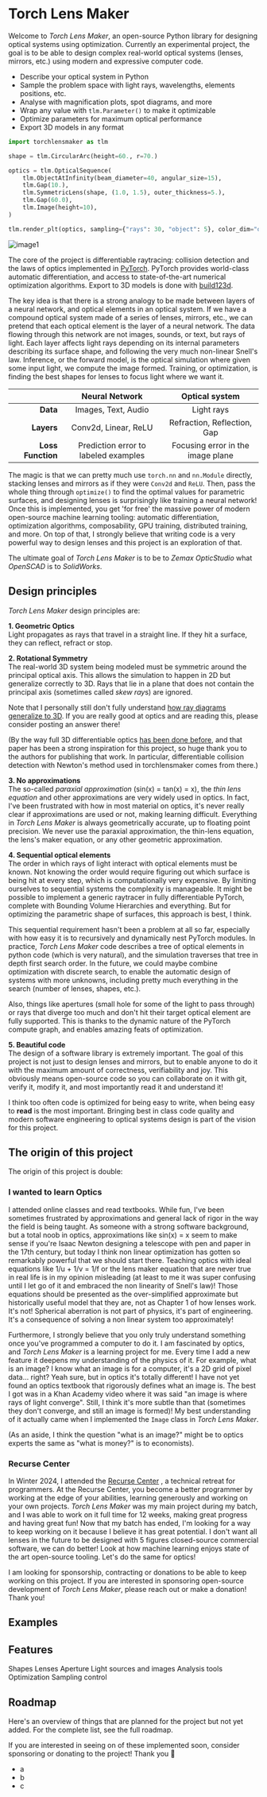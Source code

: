 # Torch Lens Maker

Welcome to *Torch Lens Maker*, an open-source Python library for designing optical systems using optimization. Currently an experimental project, the goal is to be able to design complex real-world optical systems (lenses, mirrors, etc.) using modern and expressive computer code.

* Describe your optical system in Python
* Sample the problem space with light rays, wavelengths, elements positions, etc.
* Analyse with magnification plots, spot diagrams, and more
* Wrap any value with `tlm.Parameter()` to make it optimizable
* Optimize parameters for maximum optical performance
* Export 3D models in any format

```python
import torchlensmaker as tlm

shape = tlm.CircularArc(height=60., r=70.)

optics = tlm.OpticalSequence(
    tlm.ObjectAtInfinity(beam_diameter=40, angular_size=15),
    tlm.Gap(10.),
    tlm.SymmetricLens(shape, (1.0, 1.5), outer_thickness=5.),
    tlm.Gap(60.0),
    tlm.Image(height=10),
)

tlm.render_plt(optics, sampling={"rays": 30, "object": 5}, color_dim="object")
```

![image1](./image1.png)

The core of the project is differentiable raytracing: collision detection and the laws of optics implemented in [PyTorch](https://pytorch.org/). PyTorch provides world-class automatic differentiation, and access to state-of-the-art numerical optimization algorithms. Export to 3D models is done with [build123d](https://build123d.readthedocs.io/en/latest/).

The key idea is that there is a strong analogy to be made between layers of a neural network, and optical elements in an optical system. If we have a compound optical system made of a series of lenses, mirrors, etc., we can pretend that each optical element is the layer of a neural network. The data flowing through this network are not images, sounds, or text, but rays of light. Each layer affects light rays depending on its internal parameters describing its surface shape, and following the very much non-linear Snell's law. Inference, or the forward model, is the optical simulation where given some input light, we compute the image formed. Training, or optimization, is finding the best shapes for lenses to focus light where we want it.

<div class="center-table" markdown>

|                   |           **Neural Network**          |         **Optical system**        |
|------------------:|:-------------------------------------:|:---------------------------------:|
|          **Data** |          Images, Text, Audio          |             Light rays            |
|        **Layers** |          Conv2d, Linear, ReLU         |    Refraction, Reflection, Gap    |
| **Loss Function** |  Prediction error to labeled examples | Focusing error in the image plane |

</div>

The magic is that we can pretty much use `torch.nn` and `nn.Module` directly, stacking lenses and mirrors as if they were `Conv2d` and `ReLU`. Then, pass the whole thing through `optimize()` to find the optimal values for parametric surfaces, and designing lenses is surprisingly like training a neural network! Once this is implemented, you get 'for free' the massive power of modern open-source machine learning tooling: automatic differentiation, optimization algorithms, composability, GPU training, distributed training, and more. On top of that, I strongly believe that writing code is a very powerful way to design lenses and this project is an exploration of that.

The ultimate goal of *Torch Lens Maker* is to be to *Zemax OpticStudio* what *OpenSCAD* is to *SolidWorks*.

## Design principles

*Torch Lens Maker* design principles are:

**1. Geometric Optics**  
Light propagates as rays that travel in a straight line. If they hit a surface, they can reflect, refract or stop.

**2. Rotational Symmetry**  
The real-world 3D system being modeled must be symmetric around the principal optical axis. This allows the simulation to happen in 2D but generalize correctly to 3D. Rays that lie in a plane that does not contain the principal axis (sometimes called *skew ray*s) are ignored. 

Note that I personally still don't fully understand [how ray diagrams generalize to 3D](https://physics.stackexchange.com/questions/836037/in-optics-how-do-2d-ray-diagrams-generalize-to-3d). If you are really good at optics and are reading this, please consider posting an answer there!

(By the way full 3D differentiable optics [has been done before](https://github.com/vccimaging/DiffOptics), and that paper has been a strong inspiration for this project, so huge thank you to the authors for publishing that work. In particular, differentiable collision detection with Newton's method used in torchlensmaker comes from there.)

**3. No approximations**  
The so-called *paraxial approximation* (sin(x) = tan(x) = x), the *thin lens equation* and other approximations are very widely used in optics. In fact, I've been frustrated with how in most material on optics, it's never really clear if approximations are used or not, making learning difficult. Everything in *Torch Lens Maker* is always geometrically accurate, up to floating point precision. We never use the paraxial approximation, the thin-lens equation, the lens's maker equation, or any other geometric approximation.

**4. Sequential optical elements**  
The order in which rays of light interact with optical elements must be known. Not knowing the order would require figuring out which surface is being hit at every step, which is computationally very expensive. By limiting ourselves to sequential systems the complexity is manageable. It might be possible to implement a generic raytracer in fully differentiable PyTorch, complete with Bounding Volume Hierarchies and everything. But for optimizing the parametric shape of surfaces, this approach is best, I think.

This sequential requirement hasn't been a problem at all so far, especially with how easy it is to recursively and dynamically nest PyTorch modules. In practice, *Torch Lens Maker* code describes a tree of optical elements in python code (which is very natural), and the simulation traverses that tree in depth first search order. In the future, we could maybe combine optimization with discrete search, to enable the automatic design of systems with more unknowns, including pretty much everything in the search (number of lenses, shapes, etc.).

Also, things like apertures (small hole for some of the light to pass through) or rays that diverge too much and don't hit their target optical element are fully supported. This is thanks to the dynamic nature of the PyTorch compute graph, and enables amazing feats of optimization.

**5. Beautiful code**  
The design of a software library is extremely important. The goal of this project is not just to design lenses and mirrors, but to enable anyone to do it with the maximum amount of correctness, verifiability and joy. This obviously means open-source code so you can collaborate on it with git, verify it, modify it, and most importantly read it and understand it!

I think too often code is optimized for being easy to write, when being easy to **read** is the most important. Bringing best in class code quality and modern software engineering to optical systems design is part of the vision for this project.

## The origin of this project

The origin of this project is double:

### I wanted to learn Optics

I attended online classes and read textbooks. While fun, I've been sometimes frustrated by approximations and general lack of rigor in the way the field is being taught. As someone with a strong software background, but a total noob in optics, approximations like sin(x) = x seem to make sense if you're Isaac Newton designing a telescope with pen and paper in the 17th century, but today I think non linear optimization has gotten so remarkably powerful that we should start there. Teaching optics with ideal equations like 1/u + 1/v = 1/f or the lens maker equation that are never true in real life is in my opinion misleading (at least to me it was super confusing until I let go of it and embraced the non linearity of Snell's law)! Those equations should be presented as the over-simplified approximate but historically useful model that they are, not as Chapter 1 of how lenses work. It's not! Spherical aberration is not part of physics, it's part of engineering. It's a consequence of solving a non linear system too approximately!

Furthermore, I strongly believe that you only truly understand something once you've programmed a computer to do it. I am fascinated by optics, and *Torch Lens Maker* is a learning project for me. Every time I add a new feature it deepens my understanding of the physics of it. For example, what is an image? I know what an image is for a computer, it's a 2D grid of pixel data... right? Yeah sure, but in optics it's totally different! I have not yet found an optics textbook that rigorously defines what an image is. The best I got was in a Khan Academy video where it was said "an image is where rays of light converge". Still, I think it's more subtle than that (sometimes they don't converge, and still an image is formed)! My best understanding of it actually came when I implemented the `Image` class in *Torch Lens Maker*.

(As an aside, I think the question "what is an image?" might be to optics experts the same as "what is money?" is to economists).

### Recurse Center

In Winter 2024, I attended the [Recurse Center](https://www.recurse.com/)   , a technical retreat for programmers. At the Recurse Center, you become a better programmer by working at the edge of your abilities, learning generously and working on your own projects. *Torch Lens Maker* was my main project during my batch, and I was able to work on it full time for 12 weeks, making great progress and having great fun! Now that my batch has ended, I'm looking for a way to keep working on it because I believe it has great potential. I don't want all lenses in the future to be designed with 5 figures closed-source commercial software, we can do better! Look at how machine learning enjoys state of the art open-source tooling. Let's do the same for optics!

I am looking for sponsorship, contracting or donations to be able to keep working on this project. If you are interested in sponsoring open-source development of *Torch Lens Maker*, please reach out or make a donation! Thank you!

## Examples



## Features

Shapes
Lenses
Aperture
Light sources and images
Analysis tools
Optimization
Sampling control

## Roadmap

Here's an overview of things that are planned for the project but not yet added. For the complete list, see the full roadmap.

If you are interested in seeing on of these implemented soon, consider sponsoring or donating to the project! Thank you 🙏

- a
- b
- c
